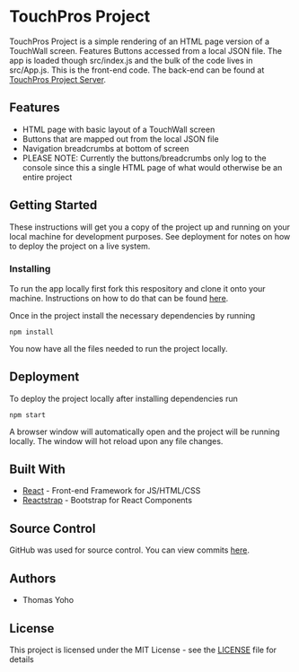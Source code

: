 # TouchPros Project
TouchPros Project is a simple rendering of an HTML page version of a TouchWall screen. Features Buttons accessed from a local JSON file. The app is loaded though src/index.js and the bulk of the code lives in src/App.js. This is the front-end code. The back-end can be found at [TouchPros Project Server](https://github.com/TYohoJr/touch-pros-project-server).

## Features
* HTML page with basic layout of a TouchWall screen
* Buttons that are mapped out from the local JSON file
* Navigation breadcrumbs at bottom of screen
* PLEASE NOTE: Currently the buttons/breadcrumbs only log to the console since this a single HTML page of what would otherwise be an entire project

## Getting Started
These instructions will get you a copy of the project up and running on your local machine for development purposes. See deployment for notes on how to deploy the project on a live system.

### Installing
To run the app locally first fork this respository and clone it onto your machine. Instructions on how to do that can be found [here](https://help.github.com/en/articles/fork-a-repo).

Once in the project install the necessary dependencies by running

```
npm install
```
You now have all the files needed to run the project locally.

## Deployment
To deploy the project locally after installing dependencies run

```
npm start
```

A browser window will automatically open and the project will be running locally. The window will hot reload upon any file changes.

## Built With
* [React](https://reactjs.org/) - Front-end Framework for JS/HTML/CSS
* [Reactstrap](https://reactstrap.github.io/) - Bootstrap for React Components

## Source Control
GitHub was used for source control. You can view commits [here](https://github.com/TYohoJr/touch-pros-project/commits/master).

## Authors
* Thomas Yoho

## License
This project is licensed under the MIT License - see the [LICENSE](https://github.com/TYohoJr/touch-pros-project/blob/master/LICENSE) file for details
